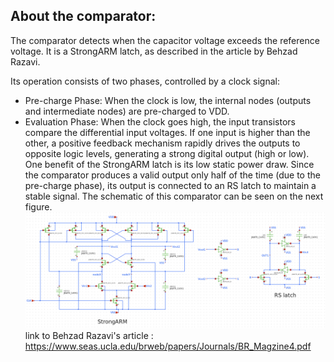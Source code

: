 ## About the comparator:
The comparator detects when the capacitor voltage exceeds the reference voltage. It is a StrongARM latch, as described in the article by Behzad Razavi.

Its operation consists of two phases, controlled by a clock signal:

* Pre-charge Phase: When the clock is low, the internal nodes (outputs and intermediate nodes) are pre-charged to VDD.
* Evaluation Phase: When the clock goes high, the input transistors compare the differential input voltages. If one input is higher than the other, a positive feedback mechanism rapidly drives the outputs to opposite logic levels, generating a strong digital output (high or low). One benefit of the StrongARM latch is its low static power draw.
Since the comparator produces a valid output only half of the time (due to the pre-charge phase), its output is connected to an RS latch to maintain a stable signal.
The schematic of this comparator can be seen on the next figure.
![Comparator's schematic ](Media/comparator.png)
link to Behzad Razavi's article : https://www.seas.ucla.edu/brweb/papers/Journals/BR_Magzine4.pdf
